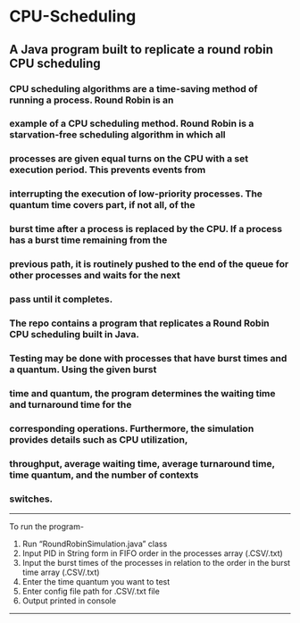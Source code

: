 # CPU-Scheduling
## A Java program built to replicate a round robin CPU scheduling

### CPU scheduling algorithms are a time-saving method of running a process. Round Robin is an 
### example of a CPU scheduling method. Round Robin is a starvation-free scheduling algorithm in which all
### processes are given equal turns on the CPU with a set execution period. This prevents events from 
### interrupting the execution of low-priority processes. The quantum time covers part, if not all, of the 
### burst time after a process is replaced by the CPU. If a process has a burst time remaining from the 
### previous path, it is routinely pushed to the end of the queue for other processes and waits for the next 
### pass until it completes. 
### The repo contains a program that replicates a Round Robin CPU scheduling built in Java. 
### Testing may be done with processes that have burst times and a quantum. Using the given burst 
### time and quantum, the program determines the waiting time and turnaround time for the 
### corresponding operations. Furthermore, the simulation provides details such as CPU utilization, 
### throughput, average waiting time, average turnaround time, time quantum, and the number of contexts 
### switches.
-----------------------------------------------------------------------------------------------------------------------------------------
To run the program-
1. Run “RoundRobinSimulation.java” class
2. Input PID in String form in FIFO order in the processes array (.CSV/.txt)
3. Input the burst times of the processes in relation to the order in the burst time array (.CSV/.txt)
4. Enter the time quantum you want to test
5. Enter config file path for .CSV/.txt file
5. Output printed in console
-----------------------------------------------------------------------------------------------------------------------------------------
